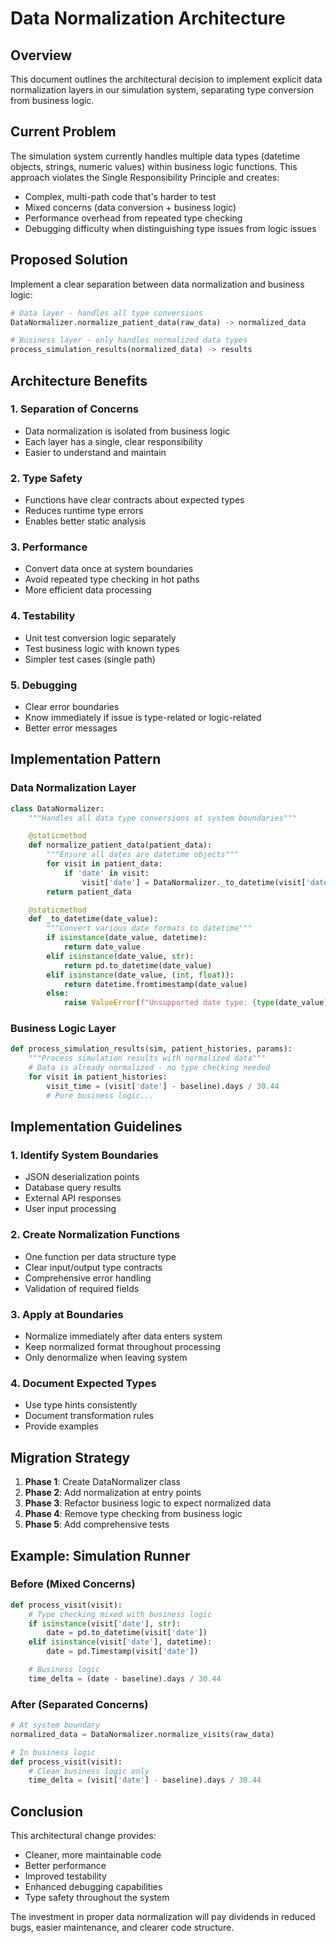 # Data Normalization Architecture

## Overview

This document outlines the architectural decision to implement explicit data normalization layers in our simulation system, separating type conversion from business logic.

## Current Problem

The simulation system currently handles multiple data types (datetime objects, strings, numeric values) within business logic functions. This approach violates the Single Responsibility Principle and creates:

- Complex, multi-path code that's harder to test
- Mixed concerns (data conversion + business logic)
- Performance overhead from repeated type checking
- Debugging difficulty when distinguishing type issues from logic issues

## Proposed Solution

Implement a clear separation between data normalization and business logic:

```python
# Data layer - handles all type conversions
DataNormalizer.normalize_patient_data(raw_data) -> normalized_data

# Business layer - only handles normalized data types
process_simulation_results(normalized_data) -> results
```

## Architecture Benefits

### 1. Separation of Concerns
- Data normalization is isolated from business logic
- Each layer has a single, clear responsibility
- Easier to understand and maintain

### 2. Type Safety
- Functions have clear contracts about expected types
- Reduces runtime type errors
- Enables better static analysis

### 3. Performance
- Convert data once at system boundaries
- Avoid repeated type checking in hot paths
- More efficient data processing

### 4. Testability
- Unit test conversion logic separately
- Test business logic with known types
- Simpler test cases (single path)

### 5. Debugging
- Clear error boundaries
- Know immediately if issue is type-related or logic-related
- Better error messages

## Implementation Pattern

### Data Normalization Layer

```python
class DataNormalizer:
    """Handles all data type conversions at system boundaries"""

    @staticmethod
    def normalize_patient_data(patient_data):
        """Ensure all dates are datetime objects"""
        for visit in patient_data:
            if 'date' in visit:
                visit['date'] = DataNormalizer._to_datetime(visit['date'])
        return patient_data

    @staticmethod
    def _to_datetime(date_value):
        """Convert various date formats to datetime"""
        if isinstance(date_value, datetime):
            return date_value
        elif isinstance(date_value, str):
            return pd.to_datetime(date_value)
        elif isinstance(date_value, (int, float)):
            return datetime.fromtimestamp(date_value)
        else:
            raise ValueError(f"Unsupported date type: {type(date_value)}")
```

### Business Logic Layer

```python
def process_simulation_results(sim, patient_histories, params):
    """Process simulation results with normalized data"""
    # Data is already normalized - no type checking needed
    for visit in patient_histories:
        visit_time = (visit['date'] - baseline).days / 30.44
        # Pure business logic...
```

## Implementation Guidelines

### 1. Identify System Boundaries
- JSON deserialization points
- Database query results
- External API responses
- User input processing

### 2. Create Normalization Functions
- One function per data structure type
- Clear input/output type contracts
- Comprehensive error handling
- Validation of required fields

### 3. Apply at Boundaries
- Normalize immediately after data enters system
- Keep normalized format throughout processing
- Only denormalize when leaving system

### 4. Document Expected Types
- Use type hints consistently
- Document transformation rules
- Provide examples

## Migration Strategy

1. **Phase 1**: Create DataNormalizer class
2. **Phase 2**: Add normalization at entry points
3. **Phase 3**: Refactor business logic to expect normalized data
4. **Phase 4**: Remove type checking from business logic
5. **Phase 5**: Add comprehensive tests

## Example: Simulation Runner

### Before (Mixed Concerns)
```python
def process_visit(visit):
    # Type checking mixed with business logic
    if isinstance(visit['date'], str):
        date = pd.to_datetime(visit['date'])
    elif isinstance(visit['date'], datetime):
        date = pd.Timestamp(visit['date'])

    # Business logic
    time_delta = (date - baseline).days / 30.44
```

### After (Separated Concerns)
```python
# At system boundary
normalized_data = DataNormalizer.normalize_visits(raw_data)

# In business logic
def process_visit(visit):
    # Clean business logic only
    time_delta = (visit['date'] - baseline).days / 30.44
```

## Conclusion

This architectural change provides:
- Cleaner, more maintainable code
- Better performance
- Improved testability
- Enhanced debugging capabilities
- Type safety throughout the system

The investment in proper data normalization will pay dividends in reduced bugs, easier maintenance, and clearer code structure.